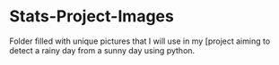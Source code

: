 # Stats-Project-Images
Folder filled with unique pictures that I will use in my [project aiming to detect a rainy day from a sunny day using python.
